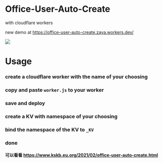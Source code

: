 # Office-User-Auto-Create
with cloudflare workers

new demo at https://office-user-auto-create.zaya.workers.dev/

[<img src="https://camo.githubusercontent.com/6eb04703e85da31c430de46d32a904a7c55c0b3bc00811ae689f14faf91cd32e/68747470733a2f2f6465706c6f792e776f726b6572732e636c6f7564666c6172652e636f6d2f627574746f6e">](https://deploy.workers.cloudflare.com/?url=https://github.com/zayabighead/Office-User-Auto-Create)


# Usage

### create a cloudflare worker with the name of your choosing
### copy and paste `worker.js` to your worker
### save and deploy
### create a KV with namespace of your choosing
### bind the namespace of the KV to `_KV`
### done


#### 可以看看 https://www.kskb.eu.org/2021/02/office-user-auto-create.html 
